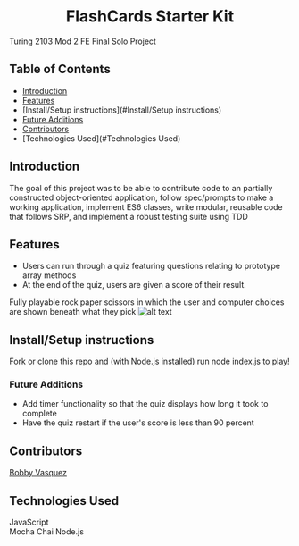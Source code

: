 <h1 align="center">FlashCards Starter Kit</h1>

Turing 2103 Mod 2 FE Final Solo Project
## Table of Contents
* [Introduction](#Introduction)
* [Features](#Features)
* [Install/Setup instructions](#Install/Setup instructions)
* [Future Additions](#Future-Additions)
* [Contributors](#Contributors)
* [Technologies Used](#Technologies Used)

## Introduction
The goal of this project was to be able to contribute code to an partially constructed object-oriented application, follow spec/prompts to make a working application, implement ES6 classes, write modular, reusable code that follows SRP, and implement a robust testing suite using TDD

## Features
- Users can run through a quiz featuring questions relating to prototype array methods
- At the end of the quiz, users are given a score of their result. 

Fully playable rock paper scissors in which the user and computer choices are shown beneath what they pick
![alt text](https://media.giphy.com/media/IJcXynV0I365zgvsxH/giphy.gif "FlashCard Demo")

## Install/Setup instructions
Fork or clone this repo and (with Node.js installed) run node index.js to play!

### Future Additions
- Add timer functionality so that the quiz displays how long it took to complete
- Have the quiz restart if the user's score is less than 90 percent

## Contributors
[Bobby Vasquez](https://github.com/hoomberto/)

## Technologies Used
JavaScript  
Mocha
Chai
Node.js
